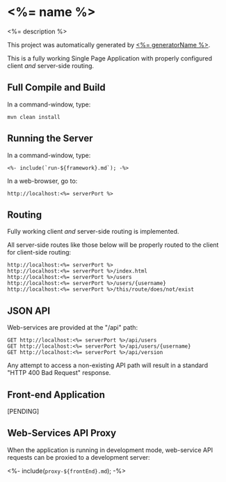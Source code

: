 <%= name %>
===

<%= description %>

This project was automatically generated by [<%= generatorName %>](<%= generatorUrl%>).

This is a fully working Single Page Application with properly configured client *and* server-side routing.

Full Compile and Build
---

In a command-window, type:

```
mvn clean install
```

Running the Server
---

In a command-window, type:

```
<%- include(`run-${framework}.md`); -%>
```

In a web-browser, go to:

```
http://localhost:<%= serverPort %>
```

Routing
---

Fully working client *and* server-side routing is implemented.

All server-side routes like those below will be properly routed to the client for client-side routing:

```
http://localhost:<%= serverPort %>
http://localhost:<%= serverPort %>/index.html
http://localhost:<%= serverPort %>/users
http://localhost:<%= serverPort %>/users/{username}
http://localhost:<%= serverPort %>/this/route/does/not/exist
```

JSON API
---

Web-services are provided at the "/api" path:

```
GET http://localhost:<%= serverPort %>/api/users
GET http://localhost:<%= serverPort %>/api/users/{username}
GET http://localhost:<%= serverPort %>/api/version
```

Any attempt to access a non-existing API path will result in a standard "HTTP 400 Bad Request" response.

Front-end Application
---

[PENDING]

Web-Services API Proxy
---

When the application is running in development mode, web-service API requests can be proxied to a development server:

<%- include(`proxy-${frontEnd}.md`); -%>
